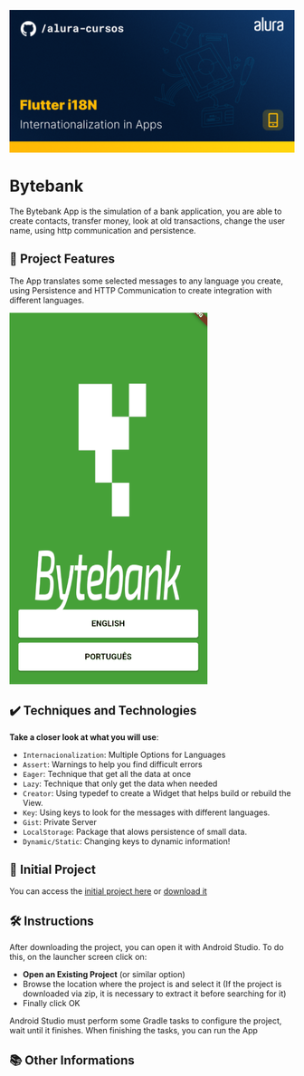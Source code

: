 ![Thumbnail GitHub](https://raw.githubusercontent.com/Kakomo/Flutter-I18N/master/Flutter%20-%20i18N.png)

# Bytebank

The Bytebank App is the simulation of a bank application, you are able to create contacts, transfer money, look at old transactions, change the user name, using http communication and persistence.

## 🔨 Project Features

The App translates some selected messages to any language you create, using Persistence and HTTP Communication to create integration with different languages.

![](https://raw.githubusercontent.com/Kakomo/Flutter-I18N/master/i18nGif.gif)

## ✔️ Techniques and Technologies

**Take a closer look at what you will use**:

- `Internacionalization`: Multiple Options for Languages
- `Assert`: Warnings to help you find difficult errors
- `Eager`: Technique that get all the data at once
- `Lazy`: Technique that only get the data when needed
- `Creator`: Using typedef to create a Widget that helps build or rebuild the View.
- `Key`: Using keys to look for the messages with different languages.
- `Gist`: Private Server 
- `LocalStorage`: Package that alows persistence of small data.
- `Dynamic/Static`: Changing keys to dynamic information!

## 📁 Initial Project

You can access the [initial project here](https://github.com/Kakomo/Flutter-I18N) or [download it](https://github.com/Kakomo/Flutter-I18N/archive/refs/heads/master.zip)

## 🛠️ Instructions 

After downloading the project, you can open it with Android Studio. To do this, on the launcher screen click on:

- **Open an Existing Project** (or similar option)
- Browse the location where the project is and select it (If the project is downloaded via zip, it is necessary to extract it before searching for it)
- Finally click OK

Android Studio must perform some Gradle tasks to configure the project, wait until it finishes. When finishing the tasks, you can run the App

## 📚 Other Informations


